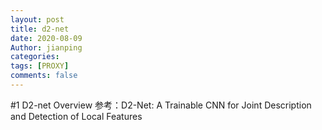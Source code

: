 ```yaml
---
layout: post
title: d2-net
date: 2020-08-09
Author: jianping
categories: 
tags: [PROXY]
comments: false
---
```


#1 D2-net Overview
参考：D2-Net: A Trainable CNN for Joint Description and Detection of Local Features
